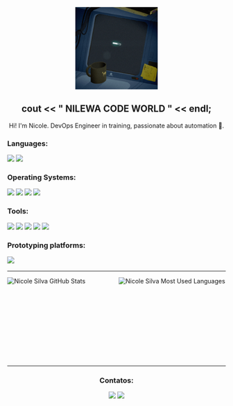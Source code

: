 

<div align="center">  
 <img src="giphy.gif" alt="Computer man"  style="width:190px;height:190px;">
</div>
 
 [/Apresentação/]: <> 
 
<div align="center">  
 <h2> cout << " NILEWA CODE WORLD " << endl;</h2> 
 <p> Hi! I'm Nicole. DevOps Engineer in training, passionate about automation  🚀. </p>
</div>
  
 
 [/Languages/]: <>

 <div align="left">
  <h3> Languages: </h3>
  <img src="https://img.shields.io/badge/C%2B%2B-00599C?style=for-the-badge&logo=c%2B%2B&logoColor=white" />
   <img src="https://img.shields.io/badge/python-6E7B8B?style=for-the-badge&logo=python&logoColor=white" />
 </div>

  [/Sistemas Operacionais/]: <>

 <div align="left">
  <h3> Operating Systems: </h3>
  <img src="https://img.shields.io/badge/Fedora-51A2DA?style=for-the-badge&logo=fedora&logoColor=white" />
  <img src="https://img.shields.io/badge/Ubuntu-E95420?style=for-the-badge&logo=ubuntu&logoColor=white" />
  <img src="https://img.shields.io/badge/Linux_Mint-87CF3E?style=for-the-badge&logo=linux-mint&logoColor=white" />
  <img src="https://img.shields.io/badge/Windows-0078D6?style=for-the-badge&logo=windows&logoColor=white" />
 </div>
 
  
 [/Ferramentas/]: <> 
 
 <div align="left">  
  <h3> Tools: </h3>
  <img src="https://img.shields.io/badge/VIM-%2311AB00.svg?&style=for-the-badge&logo=vim&logoColor=white" />
  <img src="https://img.shields.io/badge/VSCode-0078D4?style=for-the-badge&logo=visual%20studio%20code&logoColor=white" />
  <img src="https://img.shields.io/badge/GIT-E44C30?style=for-the-badge&logo=git&logoColor=white" />
  <img src="https://img.shields.io/badge/VirtualBox-21416b?style=for-the-badge&logo=VirtualBox&logoColor=white" />
  <img src="https://img.shields.io/badge/Docker-0077B5?style=for-the-badge&logo=Docker&logoColor=white" />
 </div>

 [/Plataformas de prototipagem/]: <>

 <div align="left">
  <h3> Prototyping platforms: </h3>
  <img src="https://img.shields.io/badge/Arduino-00979D?style=for-the-badge&logo=Arduino&logoColor=white" />
 </div>
  
*** 
  
[/Estatísticas/]: <> 

 <div align="left" style="display: flex; flex-wrap: wrap; gap: 10px;">
  <!-- GitHub Stats -->
  <img 
    src="https://github-readme-stats.vercel.app/api?username=nicolesilvaa&show_icons=true&count_private=true&hide_border=true&title_color=D2691E&icon_color=D2691E&text_color=c9d1d9&bg_color=0d1117" 
    alt="Nicole Silva GitHub Stats" 
    width="49%" 
    height="190px"
  />
  <!-- Top Languages -->
  <img 
    src="https://github-readme-stats.vercel.app/api/top-langs/?username=nicolesilvaa&layout=compact&hide_border=true&title_color=D2691E&text_color=D2691E&bg_color=0d1117" 
    alt="Nicole Silva Most Used Languages" 
    width="49%" 
    height="190px"
  />
</div>
  
 *** 
  
 [/Contatos/]: <> 
 
<div align="center">
  <h3> Contatos: </h3>

  <p align="lenght">
   <a href="mailto:nicolesilva8144@gmail.com?subject=Ol%C3%A1!" alt="Gmail" target="_blank">
   <img src="https://img.shields.io/badge/-Gmail-FF0000?style=flat-square&labelColor=FF0000&logo=gmail&logoColor=white&link=mailto:pedroveiga.ribeiro@gmail.com?subject=Ol%C3%A1!"  /></a>
  
   <a href="https://www.linkedin.com/in/nicole-silva-a1a184224/" alt="Linkedin" target="_blank">
   <img src="https://img.shields.io/badge/-Linkedin-0e76a8?style=flat-square&logo=Linkedin&logoColor=white&link=https://www.linkedin.com/in/pedro-veiga-ribeiro-01b137206/" /></a>   
</div>

